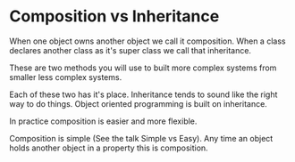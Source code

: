 # Composition vs Inheritance

When one object owns another object we call it composition. When a class
declares another class as it's super class we call that inheritance.

These are two methods you will use to built more complex systems from smaller
less complex systems.

Each of these two has it's place. Inheritance tends to sound like the right
way to do things. Object oriented programming is built on inheritance.

In practice composition is easier and more flexible.

Composition is simple (See the talk Simple vs Easy). Any time an object holds
another object in a property this is composition.
